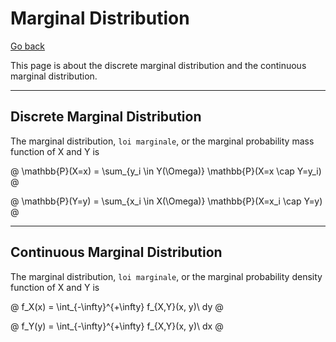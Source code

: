 # Marginal Distribution

[Go back](..#joint-probability)

This page is about the discrete marginal distribution and the continuous marginal distribution.

<hr class="sl">

## Discrete Marginal Distribution

The marginal distribution, `loi marginale`,
or the marginal probability mass function of X and Y is

@
\mathbb{P}(X=x) =
\sum_{y_i \in Y(\Omega)}
\mathbb{P}(X=x \cap Y=y_i)
@

@
\mathbb{P}(Y=y) =
\sum_{x_i \in X(\Omega)}
\mathbb{P}(X=x_i \cap Y=y)
@

<hr class="sr">

## Continuous Marginal Distribution

The marginal distribution, `loi marginale`,
or the marginal probability density function of X and Y is

@
f_X(x) = \int_{-\infty}^{+\infty} f_{X,Y}(x, y)\ dy
@

@
f_Y(y) = \int_{-\infty}^{+\infty} f_{X,Y}(x, y)\ dx
@